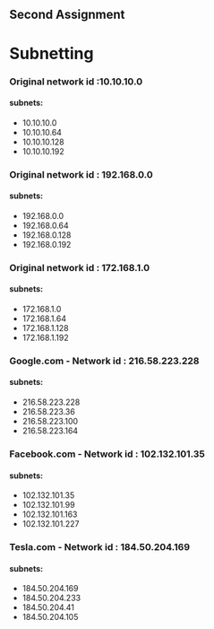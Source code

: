 ## Second Assignment
# Subnetting

### Original network id :10.10.10.0
#### subnets:
* 10.10.10.0
* 10.10.10.64
* 10.10.10.128
* 10.10.10.192

### Original network id : 192.168.0.0
#### subnets:
* 192.168.0.0
* 192.168.0.64
* 192.168.0.128
* 192.168.0.192

### Original network id : 172.168.1.0
#### subnets:
* 172.168.1.0
* 172.168.1.64
* 172.168.1.128
* 172.168.1.192

### Google.com - Network id : 216.58.223.228
#### subnets:
* 216.58.223.228
* 216.58.223.36
* 216.58.223.100
* 216.58.223.164


### Facebook.com - Network id : 102.132.101.35
#### subnets:
* 102.132.101.35
* 102.132.101.99
* 102.132.101.163
* 102.132.101.227


### Tesla.com - Network id : 184.50.204.169
#### subnets:
* 184.50.204.169
* 184.50.204.233
* 184.50.204.41
* 184.50.204.105


